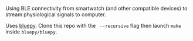 Using BLE connectivity from smartwatch (and other compatible devices) to stream physiological signals to computer.

Uses [bluepy](https://github.com/IanHarvey/bluepy). Clone this repo with the ` --recursive` flag then launch `make` inside `bluepy/bluepy`.
